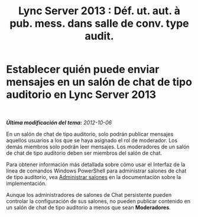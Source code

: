 ﻿---
title: "Lync Server 2013 : Déf. ut. aut. à pub. mess. dans salle de conv. type audit."
TOCTitle: Establecer quién puede enviar mensajes en un salón de chat de tipo auditorio
ms:assetid: 26168d3e-362c-4c34-9693-21301f151166
ms:mtpsurl: https://technet.microsoft.com/es-es/library/JJ215873(v=OCS.15)
ms:contentKeyID: 48274721
ms.date: 01/07/2017
mtps_version: v=OCS.15
ms.translationtype: HT
---

# Establecer quién puede enviar mensajes en un salón de chat de tipo auditorio en Lync Server 2013

 

_**Última modificación del tema:** 2012-10-06_

En un salón de chat de tipo auditorio, solo podrán publicar mensajes aquellos usuarios a los que se haya asignado el rol de moderador. Los demás miembros solo podrán leer mensajes. Los moderadores de un salón de chat de tipo auditorio deben ser miembros del salón de chat.

Para obtener información más detallada sobre cómo usar el Interfaz de la línea de comandos Windows PowerShell para administrar salones de chat de tipo auditorio, vea [Administrar salones](manage-rooms.md) en la documentación sobre la implementación.

Aunque los administradores de salones de Chat persistente pueden controlar la configuración de sus salones, no pueden publicar contenido en un salón de chat de tipo auditorio a menos que sean **Moderadores**.

